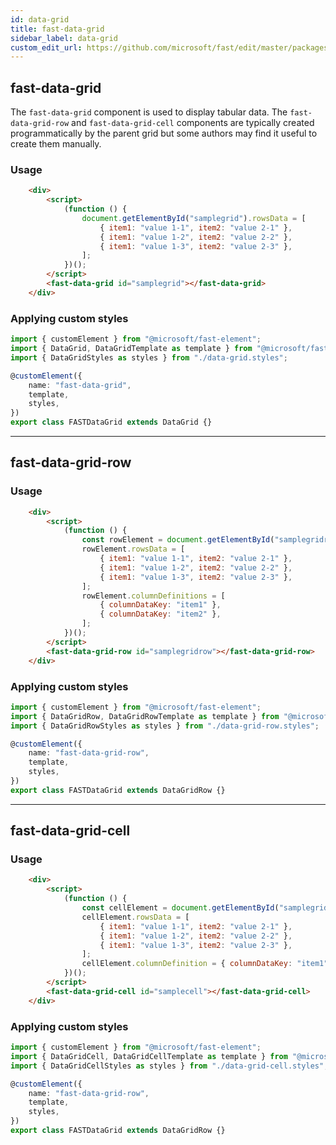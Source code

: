 ```yaml
---
id: data-grid
title: fast-data-grid
sidebar_label: data-grid
custom_edit_url: https://github.com/microsoft/fast/edit/master/packages/web-components/fast-foundation/src/data-grid/README.md
---
```

## fast-data-grid

The `fast-data-grid` component is used to display tabular data.  The `fast-data-grid-row` and `fast-data-grid-cell` components are typically created programmatically by the parent grid but some authors may find it useful to create them manually.

### Usage

```html live
    <div>
        <script>
            (function () {
                document.getElementById("samplegrid").rowsData = [
                    { item1: "value 1-1", item2: "value 2-1" },
                    { item1: "value 1-2", item2: "value 2-2" },
                    { item1: "value 1-3", item2: "value 2-3" },
                ];
            })();
        </script>
        <fast-data-grid id="samplegrid"></fast-data-grid>
    </div>
```

### Applying custom styles

```ts
import { customElement } from "@microsoft/fast-element";
import { DataGrid, DataGridTemplate as template } from "@microsoft/fast-foundation";
import { DataGridStyles as styles } from "./data-grid.styles";

@customElement({
    name: "fast-data-grid",
    template,
    styles,
})
export class FASTDataGrid extends DataGrid {}
```
---

## fast-data-grid-row

### Usage

```html live
    <div>
        <script>
            (function () {
                const rowElement = document.getElementById("samplegridrow")
                rowElement.rowsData = [
                    { item1: "value 1-1", item2: "value 2-1" },
                    { item1: "value 1-2", item2: "value 2-2" },
                    { item1: "value 1-3", item2: "value 2-3" },
                ];
                rowElement.columnDefinitions = [
                    { columnDataKey: "item1" },
                    { columnDataKey: "item2" },
                ];
            })();
        </script>
        <fast-data-grid-row id="samplegridrow"></fast-data-grid-row>
    </div>
```

### Applying custom styles

```ts
import { customElement } from "@microsoft/fast-element";
import { DataGridRow, DataGridRowTemplate as template } from "@microsoft/fast-foundation";
import { DataGridRowStyles as styles } from "./data-grid-row.styles";

@customElement({
    name: "fast-data-grid-row",
    template,
    styles,
})
export class FASTDataGrid extends DataGridRow {}
```
---

## fast-data-grid-cell

### Usage

```html live
    <div>
        <script>
            (function () {
                const cellElement = document.getElementById("samplegridcell")
                cellElement.rowsData = [
                    { item1: "value 1-1", item2: "value 2-1" },
                    { item1: "value 1-2", item2: "value 2-2" },
                    { item1: "value 1-3", item2: "value 2-3" },
                ];
                cellElement.columnDefinition = { columnDataKey: "item1" };
            })();
        </script>
        <fast-data-grid-cell id="samplecell"></fast-data-grid-cell>
    </div>
```

### Applying custom styles

```ts
import { customElement } from "@microsoft/fast-element";
import { DataGridCell, DataGridCellTemplate as template } from "@microsoft/fast-foundation";
import { DataGridCellStyles as styles } from "./data-grid-cell.styles";

@customElement({
    name: "fast-data-grid-row",
    template,
    styles,
})
export class FASTDataGrid extends DataGridRow {}
```

